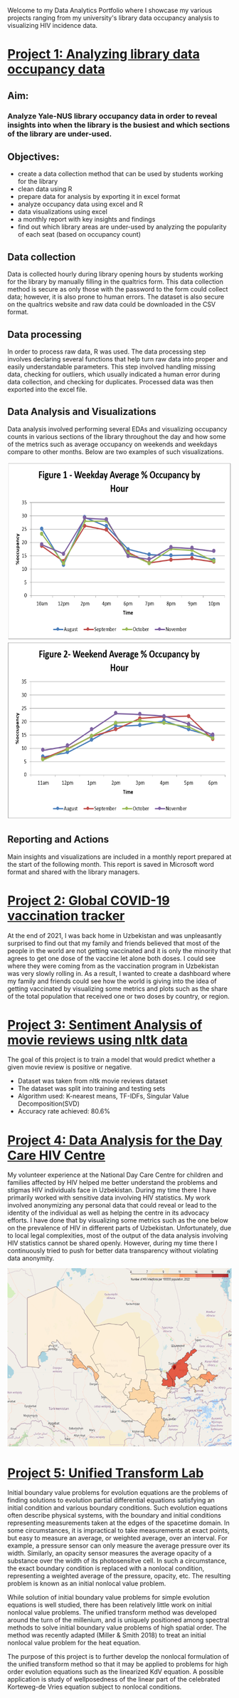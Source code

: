 Welcome to my Data Analytics Portfolio where I showcase my various projects ranging from my university's library data occupancy analysis to visualizing HIV incidence data. 

# [Project 1: Analyzing library data occupancy data](https://github.com/normatovbekzod/library_data_analysis)
## Aim: 
### Analyze Yale-NUS library occupancy data in order to reveal insights into when the library is the busiest and which sections of the library are under-used.
## Objectives:
 - create a data collection method that can be used by students working for the library
 - clean data using R
 - prepare data for analysis by exporting it in excel format
 - analyze occupancy data using excel and R
 - data visualizations using excel
 - a monthly report with key insights and findings
 - find out which library areas are under-used by analyzing the popularity of each seat (based on occupancy count)
 
## Data collection
Data is collected hourly during library opening hours by students working for the library by manually filling in the qualtrics form. This data collection method is secure as only those with the password to the form could collect data; however, it is also prone to human errors. The dataset is also secure on the qualtrics website and raw data could be downloaded in the CSV format. 

## Data processing
In order to process raw data, R was used. The data processing step involves declaring several functions that help turn raw data into proper and easily understandable parameters. This step involved handling missing data, checking for outliers, which usually indicated a human error during data collection, and checking for duplicates. Processed data was then exported into the excel file.

## Data Analysis and Visualizations
Data analysis involved performing several EDAs and visualizing occupancy counts in various sections of the library throughout the day and how some of the metrics such as average occupancy on weekends and weekdays compare to other months. 
Below are two examples of such visualizations. 
<p align="center">
  <img width="600" height="400" src="image/total_weekday.PNG">
  <img width="600" height="400" src="image/total_weekend.PNG">
</p>

## Reporting and Actions
Main insights and visualizations are included in a monthly report prepared at the start of the following month. This report is saved in Microsoft word format and shared with the library managers. 

# [Project 2: Global COVID-19 vaccination tracker](https://public.tableau.com/app/profile/bekzod.normatov/viz/Global_vax_tracker_2021/GlobalVaccineTracker)
At the end of 2021, I was back home in Uzbekistan and was unpleasantly surprised to find out that my family and friends believed that most of the people in the world are not getting vaccinated and it is only the minority that agrees to get one dose of the vaccine let alone both doses. I could see where they were coming from as the vaccination program in Uzbekistan was very slowly rolling in. As a result, I wanted to create a dashboard where my family and friends could see how the world is giving into the idea of getting vaccinated by visualizing some metrics and plots such as the share of the total population that received one or two doses by country, or region. 

# [Project 3: Sentiment Analysis of movie reviews using nltk data](https://github.com/normatovbekzod/movie_reviews)
The goal of this project is to train a model that would predict whether a given movie review is positive or negative.
- Dataset was taken from nltk movie reviews dataset
- The dataset was split into training and testing sets
- Algorithm used: K-nearest means, TF-IDFs, Singular Value Decomposition(SVD)
- Accuracy rate achieved: 80.6%

# [Project 4: Data Analysis for the Day Care HIV Centre](https://github.com/normatovbekzod/hiv_by_uzb_region)
My volunteer experience at the National Day Care Centre for children and families affected by HIV helped me better understand the problems and stigmas HIV individuals face in Uzbekistan. During my time there I have primarily worked with sensitive data involving HIV statistics. My work involved anonymizing any personal data that could reveal or lead to the identity of the individual as well as helping the centre in its advocacy efforts. I have done that by visualizing some metrics such as the one below on the prevalence of HIV in different parts of Uzbekistan. Unfortunately, due to local legal complexities, most of the output of the data analysis involving HIV statistics cannot be shared openly. However, during my time there I continuously tried to push for better data transparency without violating data anonymity. 

<p align="center">
  <img width="650" height="400" src="image/hiv_by_region_2022.PNG">
</p>

# [Project 5: Unified Transform Lab](https://github.com/normatovbekzod/UTLab_research)
Initial boundary value problems for evolution equations are the problems of finding solutions to evolution partial differential equations satisfying an initial condition and various boundary conditions. Such evolution equations often describe physical systems, with the boundary and initial conditions representing measurements taken at the edges of the spacetime domain. In some circumstances, it is impractical to take measurements at exact points, but easy to measure an average, or weighted average, over an interval. For example, a pressure sensor can only measure the average pressure over its width. Similarly, an opacity sensor measures the average opacity of a substance over the width of its photosensitve cell. In such a circumstance, the exact boundary condition is replaced with a nonlocal condition, representing a weighted average of the pressure, opacity, etc. The resulting problem is known as an initial nonlocal value problem.

While solution of initial boundary value problems for simple evolution equations is well studied, there has been relatively little work on initial nonlocal value problems. The unified transform method was developed around the turn of the millenium, and is uniquely positioned among spectral methods to solve initial boundary value problems of high spatial order. The method was recently adapted (Miller & Smith 2018) to treat an initial nonlocal value problem for the heat equation.

The purpose of this project is to further develop the nonlocal formulation of the unified transform method so that it may be applied to problems for high order evolution equations such as the linearized KdV equation. A possible application is study of wellposedness of the linear part of the celebrated Korteweg-de Vries equation subject to nonlocal conditions.
